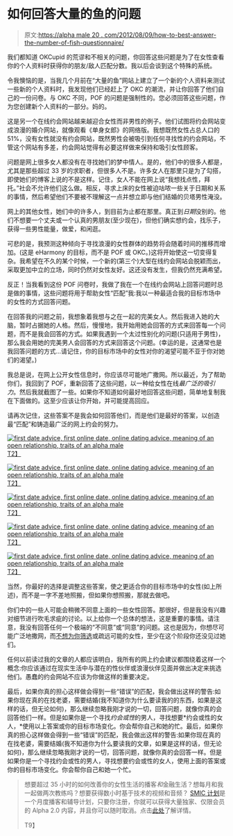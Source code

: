 # 如何回答大量的鱼的问题

> 原文:[https://alpha male 20 . com/2012/08/09/how-to-best-answer-the-number-of-fish-questionnaire/](https://alphamale20.com/2012/08/09/how-to-best-answer-the-plenty-of-fish-questionnaire/)

我们都知道 OKCupid 的荒谬和不相关的问题，你回答这些问题是为了在女性查看你的个人资料时获得你的朋友/敌人匹配分数。我以后会谈到这个特殊的系统。

令我懊恼的是，当我几个月前在“大量的鱼”网站上建立了一个新的个人资料来测试一些新的个人资料时，我发现他们已经赶上了 OKC 的潮流，并让你回答了他们自己的一份问卷。与 OKC 不同，POF 的问题是强制性的。您必须回答这些问题，作为您创建新个人资料的一部分。妈的。

这是另一个在线约会网站越来越迎合女性而非男性的例子。他们试图将约会网站变成浪漫的婚介网站，就像观看《单身女郎》的网络版。我想既然女性占总人口的 51%，没有女性就没有约会网站，既然男性会被吸引到任何寻找性的约会网站，不管这个网站有多差，约会网站觉得有必要这样做来保持和吸引女性顾客。

问题是网上很多女人都没有在寻找她们的梦中情人。是的，他们中的很多人都是，尤其是那些超过 33 岁的求职者，但很多人不是。许多女人在那里只是为了勾搭，即使她们的博客上说的不是这样。记住，女人不能在网上说“我想找点性，拜托。”社会不允许他们这么做。相反，寻求上床的女性被迫咕哝一些关于日期和关系的事情，然后希望他们不要被不理解这一点并想立即与他们结婚的贝塔男性淹没。

网上的其他女性，她们中的许多人，到目前为止都在那里。真正到*日期*没别的。他们不想要一个丈夫或一个认真的男朋友(至少现在)，但他们确实想约会，找乐子，获得一些男性能量，做爱，和闲逛。

可悲的是，我预测这种倾向于寻找浪漫的女性群体的趋势将会随着时间的推移而增加。(这是 eHarmony 的目标，而不是 POF 或 OKC。)这将开始使这一切变得复杂。我希望在不久的某个时候，一个新的(第三个)大型在线约会网站会脱颖而出，采取更加中立的立场，同时仍然对女性友好。这还没有发生，但我仍然充满希望。

反正！当我看到这份 POF 问卷时，我做了我在一个在线约会网站上回答问题时总是做的事情，这些问题将用于帮助女性“匹配”我:我以一种最适合我的目标市场中的女性的方式回答问题。

在回答我的问题之前，我想象着我想与之在一起的完美女人。然后我进入她的大脑，暂时占据她的人格。然后，慢慢地，我开始用她会回答的方式来回答每一个问题，而不是我会回答的方式。如果我遇到一个太过性别化的问题(只适用于男性)，那么我会用她的完美男人会回答的方式来回答这个问题。(幸运的是，这通常也是我回答问题的方式...请记住，你的目标市场中的女性对你的渴望可能不亚于你对她们的渴望。)

我总是说，在网上公开女性信息时，你应该尽可能地广撒网。所以最近，为了帮助你们，我回到了 POF，重新回答了这些问题，以一种给女性在线*最广泛的吸引力*。然后我就截图了一些。如果你不知道如何最好地回答这些问题，简单地复制我在下面做的。这至少应该让你开始，并可能提高回应。

请再次记住，这些答案不是我会如何回答他们，而是他们是最好的答案，以创造最“匹配”和铸造最广泛的网上约会的努力。

[![first date advice, first online date, online dating advice, meaning of an open relationship, traits of an alpha male](../Images/b04722e7da02cbe514bef132d1f035b0.png "first date advice, first online date, online dating advice, meaning of an open relationship, traits of an alpha male")T2】](http://www.sovereignmaninnercircle.com/)

[![first date advice, first online date, online dating advice, meaning of an open relationship, traits of an alpha male](../Images/7401e4311af851f5d09f6e1298c40430.png "first date advice, first online date, online dating advice, meaning of an open relationship, traits of an alpha male")T2】](http://www.sovereignmaninnercircle.com/)

[![first date advice, first online date, online dating advice, meaning of an open relationship, traits of an alpha male](../Images/69a98f12c34241a9e9592ff7c9c0f3ac.png "first date advice, first online date, online dating advice, meaning of an open relationship, traits of an alpha male")T2】](http://www.sovereignmaninnercircle.com/)

[![first date advice, first online date, online dating advice, meaning of an open relationship, traits of an alpha male](../Images/8ae2b62a4838cc484749c2f11f6fcf1d.png "first date advice, first online date, online dating advice, meaning of an open relationship, traits of an alpha male")T2】](http://www.sovereignmaninnercircle.com/)

[![first date advice, first online date, online dating advice, meaning of an open relationship, traits of an alpha male](../Images/abd2596ab380f28eadfdc04dc544b3b9.png "first date advice, first online date, online dating advice, meaning of an open relationship, traits of an alpha male")T2】](http://www.sovereignmaninnercircle.com/)

当然，你最好的选择是调整这些答案，使之更适合你的目标市场中的女性(如上所述)，而不是一字不差地照搬，但如果你想照搬，那就去做吧。

你们中的一些人可能会稍微不同意上面的一些女性回答。那很好，但是我没有兴趣对细节进行吹毛求疵的讨论。以上给你一个总体的想法，这是重要的事情。请注意，我没有回答任何一个极端的“不同意”或“同意”的问题。这也是因为，你想尽可能广泛地撒网，而[不想为你筛选](http://www.blackdragon-blog.com/2011/09/27/dont-screen-women-instead-categorize/ "Don’t “Screen” Women. Instead, Categorize")或疏远可能的女性，至少在这个阶段你还没见过她们。

任何以前读过我的文章的人都应该明白，我所有的网上约会建议都围绕着这样一个概念:你应该通过在现实生活中与潜在的性伙伴或浪漫伙伴见面并做出决定来挑选他们。愚蠢的约会网站不应该为你做这样的重要决定。

最后，如果你真的担心这样做会得到一些“错误”的匹配，我会做出这样的警告:如果你现在真的在找老婆，需要结婚(我不知道你为什么要读我的的东西，如果是这样的话，但无论如何)，那么继续忽略我刚才说的一切，回答问题，就像你真的会回答他们一样。但是如果你是一个寻找*约会或性*的男人，寻找想要*约会或性的女人，*使用以上答案或你的目标市场变化。你会帮你自己和她的忙。最后，如果你真的担心这样做会得到一些“错误”的匹配，我会做出这样的警告:如果你现在真的在找老婆，需要结婚(我不知道你为什么要读我的文章，如果是这样的话，但无论如何)，那么继续忽略我刚才说的一切，回答问题，就像你真的会回答一样。但是如果你是一个寻找约会或性的男人，寻找想要约会或性的女人，使用上面的答案或你的目标市场变化。你会帮你自己和她一个忙。

> 想要超过 35 小时的如何改善你的女性生活的播客*和*金融生活？想每月和我一起做两次教练吗？想要获得数小时基于技术的视频和音频？ [SMIC 计划](https://alphamale20.kartra.com/page/vIL17)是一个月度播客和辅导计划，只要你注册，你就可以获得大量独家、仅限会员的 Alpha 2.0 内容，并且你可以随时取消。点击[此处](https://alphamale20.kartra.com/page/vIL17)了解详情。
> 
> T9】
